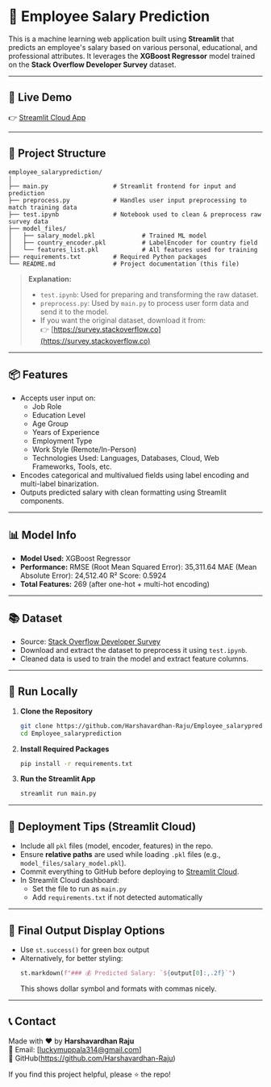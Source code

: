 # 🧠 Employee Salary Prediction

This is a machine learning web application built using **Streamlit** that predicts an employee's salary based on various personal, educational, and professional attributes. It leverages the **XGBoost Regressor** model trained on the **Stack Overflow Developer Survey** dataset.

---

## 🚀 Live Demo

👉 [Streamlit Cloud App](https://employeesalaryprediction.streamlit.app/)

---

## 📁 Project Structure

```
employee_salaryprediction/
│
├── main.py                  # Streamlit frontend for input and prediction
├── preprocess.py            # Handles user input preprocessing to match training data
├── test.ipynb               # Notebook used to clean & preprocess raw survey data
├── model_files/
│   ├── salary_model.pkl             # Trained ML model
│   ├── country_encoder.pkl          # LabelEncoder for country field
│   └── features_list.pkl            # All features used for training
├── requirements.txt         # Required Python packages
└── README.md                # Project documentation (this file)
```

> **Explanation:**
> - `test.ipynb`: Used for preparing and transforming the raw dataset.
> - `preprocess.py`: Used by `main.py` to process user form data and send it to the model.
> - If you want the original dataset, download it from:  
>   👉 [https://survey.stackoverflow.co](https://survey.stackoverflow.co)

---

## 📦 Features

- Accepts user input on:
  - Job Role
  - Education Level
  - Age Group
  - Years of Experience
  - Employment Type
  - Work Style (Remote/In-Person)
  - Technologies Used: Languages, Databases, Cloud, Web Frameworks, Tools, etc.
- Encodes categorical and multivalued fields using label encoding and multi-label binarization.
- Outputs predicted salary with clean formatting using Streamlit components.

---

## 📊 Model Info

- **Model Used:** XGBoost Regressor
- **Performance:**
  RMSE (Root Mean Squared Error): 35,311.64
  MAE (Mean Absolute Error): 24,512.40
  R² Score: 0.5924
- **Total Features:** 269 (after one-hot + multi-hot encoding)

---

## 📚 Dataset

- Source: [Stack Overflow Developer Survey](https://survey.stackoverflow.co/)
- Download and extract the dataset to preprocess it using `test.ipynb`.
- Cleaned data is used to train the model and extract feature columns.

---

## 🔧 Run Locally

1. **Clone the Repository**
   ```bash
   git clone https://github.com/Harshavardhan-Raju/Employee_salaryprediction.git
   cd Employee_salaryprediction
   ```

2. **Install Required Packages**
   ```bash
   pip install -r requirements.txt
   ```

3. **Run the Streamlit App**
   ```bash
   streamlit run main.py
   ```

---

## 📌 Deployment Tips (Streamlit Cloud)

- Include all `pkl` files (model, encoder, features) in the repo.
- Ensure **relative paths** are used while loading `.pkl` files (e.g., `model_files/salary_model.pkl`).
- Commit everything to GitHub before deploying to [Streamlit Cloud](https://streamlit.io/cloud).
- In Streamlit Cloud dashboard:
  - Set the file to run as `main.py`
  - Add `requirements.txt` if not detected automatically

---

## 🎨 Final Output Display Options

- Use `st.success()` for green box output
- Alternatively, for better styling:
  ```python
  st.markdown(f"### 💰 Predicted Salary: `${output[0]:,.2f}`")
  ```
  This shows dollar symbol and formats with commas nicely.

---

## 📞 Contact

Made with ❤️ by **Harshavardhan Raju**  
📧 Email: [luckymuppala314@gmail.com]  
🔗 GitHub(https://github.com/Harshavardhan-Raju)

If you find this project helpful, please ⭐ the repo!
